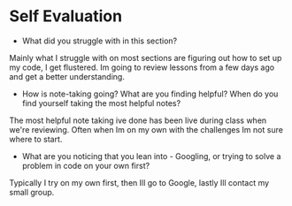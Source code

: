 # Self Evaluation

- What did you struggle with in this section?

Mainly what I struggle with on most sections are figuring out how to set up my code, I get flustered. Im going to review lessons from a few days ago and get a better understanding.

- How is note-taking going? What are you finding helpful? When do you find yourself taking the most helpful notes?

The most helpful note taking ive done has been live during class when we're reviewing. Often when Im on my own with the challenges Im not sure where to start.

- What are you noticing that you lean into - Googling, or trying to solve a problem in code on your own first?

Typically I try on my own first, then Ill go to Google, lastly Ill contact my small group.